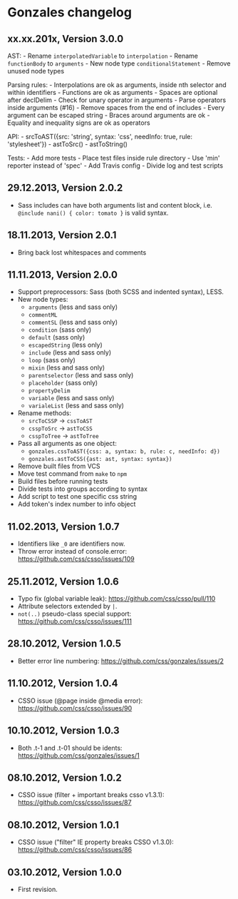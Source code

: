 Gonzales changelog
==================

xx.xx.201x, Version 3.0.0
-------------------------

AST:
    - Rename `interpolatedVariable` to `interpolation`
    - Rename `functionBody` to `arguments`
    - New node type `conditionalStatement`
    - Remove unused node types

Parsing rules:
    - Interpolations are ok as arguments, inside nth selector and within identifiers
    - Functions are ok as arguments
    - Spaces are optional after declDelim
    - Check for unary operator in arguments
    - Parse operators inside arguments (#16)
    - Remove spaces from the end of includes
    - Every argument can be escaped string
    - Braces around arguments are ok
    - Equality and inequality signs are ok as operators

API:
    - srcToAST({src: 'string', syntax: 'css', needInfo: true, rule: 'stylesheet'})
    - astToSrc()
    - astToString()

Tests:
    - Add more tests
    - Place test files inside rule directory
    - Use 'min' reporter instead of 'spec'
    - Add Travis config
    - Divide log and test scripts

29.12.2013, Version 2.0.2
-------------------------

- Sass includes can have both arguments list and content block,
  i.e. `@include nani() { color: tomato }` is valid syntax.

18.11.2013, Version 2.0.1
-------------------------
- Bring back lost whitespaces and comments

11.11.2013, Version 2.0.0
-------------------------

- Support preprocessors: Sass (both SCSS and indented syntax), LESS.
- New node types:
    - `arguments` (less and sass only)
    - `commentML`
    - `commentSL` (less and sass only)
    - `condition` (sass only)
    - `default` (sass only)
    - `escapedString` (less only)
    - `include` (less and sass only)
    - `loop` (sass only)
    - `mixin` (less and sass only)
    - `parentselector` (less and sass only)
    - `placeholder` (sass only)
    - `propertyDelim`
    - `variable` (less and sass only)
    - `varialeList` (less and sass only)
- Rename methods:
    - `srcToCSSP` -> `cssToAST`
    - `csspToSrc` -> `astToCSS`
    - `csspToTree` -> `astToTree`
- Pass all arguments as one object:
    - `gonzales.cssToAST({css: a, syntax: b, rule: c, needInfo: d})`
    - `gonzales.astToCSS({ast: ast, syntax: syntax})`
- Remove built files from VCS
- Move test command from `make` to `npm`
- Build files before running tests
- Divide tests into groups according to syntax
- Add script to test one specific css string
- Add token's index number to info object

11.02.2013, Version 1.0.7
-------------------------

- Identifiers like `_0` are identifiers now.
- Throw error instead of console.error: https://github.com/css/csso/issues/109

25.11.2012, Version 1.0.6
-------------------------

- Typo fix (global variable leak): https://github.com/css/csso/pull/110
- Attribute selectors extended by `|`.
- `not(..)` pseudo-class special support: https://github.com/css/csso/issues/111

28.10.2012, Version 1.0.5
-------------------------

- Better error line numbering: https://github.com/css/gonzales/issues/2

11.10.2012, Version 1.0.4
-------------------------

- CSSO issue (@page inside @media error): https://github.com/css/csso/issues/90

10.10.2012, Version 1.0.3
-------------------------

- Both .t-1 and .t-01 should be idents: https://github.com/css/gonzales/issues/1

08.10.2012, Version 1.0.2
-------------------------

- CSSO issue (filter + important breaks csso v1.3.1): https://github.com/css/csso/issues/87

08.10.2012, Version 1.0.1
-------------------------

- CSSO issue ("filter" IE property breaks CSSO v1.3.0): https://github.com/css/csso/issues/86

03.10.2012, Version 1.0.0
-------------------------

- First revision.
